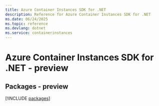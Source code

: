 ```yaml
---
title: Azure Container Instances SDK for .NET
description: Reference for Azure Container Instances SDK for .NET
ms.date: 06/24/2025
ms.topic: reference
ms.devlang: dotnet
ms.service: containerinstances
---
```

# Azure Container Instances SDK for .NET - preview
## Packages - preview
[!INCLUDE [packages](container-instances-index.md)]